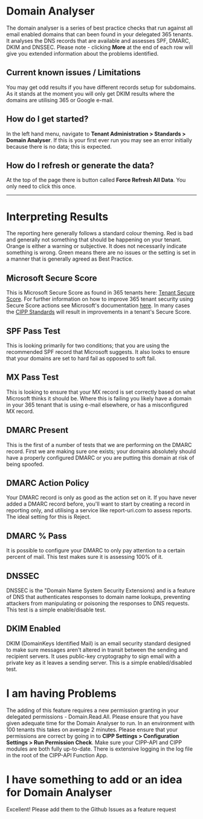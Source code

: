 # Domain Analyser

The domain analyser is a series of best practice checks that run against all email enabled domains that can been found in your delegated 365 tenants. It analyses the DNS records that are available and assesses SPF, DMARC, DKIM and DNSSEC. Please note - clicking **More** at the end of each row will give you extended information about the problems identified.
## Current known issues / Limitations

You may get odd results if you have different records setup for subdomains. As it stands at the moment you will only get DKIM results where the domains are utilising 365 or Google e-mail.
## How do I get started?

In the left hand menu, navigate to **Tenant Administration > Standards > Domain Analyser**. If this is your first ever run you may see an error initially because there is no data; this is expected.
## How do I refresh or generate the data?

At the top of the page there is button called **Force Refresh All Data**. You only need to click this once.

---

# Interpreting Results
The reporting here generally follows a standard colour theming.
Red is bad and generally not something that should be happening on your tenant.
Orange is either a warning or subjective. It does not necessarily indicate something is wrong.
Green means there are no issues or the setting is set in a manner that is generally agreed as Best Practice.

## Microsoft Secure Score
This is Microsoft Secure Score as found in 365 tenants here: [Tenant Secure Score](https://security.microsoft.com/securescore?viewid=overview). For further information on how to improve 365 tenant security using Secure Score actions see Microsoft's documentation [here](https://docs.microsoft.com/en-us/microsoft-365/security/defender/microsoft-secure-score?view=o365-worldwide). In many cases the [CIPP Standards](https://kelvintegelaar.github.io/CIPP/TenantAdministration/Standards.html) will result in improvements in a tenant's Secure Score.

## SPF Pass Test
This is looking primarily for two conditions; that you are using the recommended SPF record that Microsoft suggests. It also looks to ensure that your domains are set to hard fail as opposed to soft fail.

## MX Pass Test
This is looking to ensure that your MX record is set correctly based on what Microsoft thinks it should be. Where this is failing you likely have a domain in your 365 tenant that is using e-mail elsewhere, or has a misconfigured MX record.

## DMARC Present
This is the first of a number of tests that we are performing on the DMARC record. First we are making sure one exists; your domains absolutely should have a properly configured DMARC or you are putting this domain at risk of being spoofed.

## DMARC Action Policy
Your DMARC record is only as good as the action set on it. If you have never added a DMARC record before, you'll want to start by creating a record in reporting only, and utilising a service like report-uri.com to assess reports. The ideal setting for this is Reject.

## DMARC % Pass
It is possible to configure your DMARC to only pay attention to a certain percent of mail. This test makes sure it is assessing 100% of it.

## DNSSEC
DNSSEC is the "Domain Name System Security Extensions) and is a feature of DNS that authenticates responses to domain name lookups, preventing attackers from manipulating or poisoning the responses to DNS requests. This test is a simple enable/disable test.

## DKIM Enabled
DKIM (DomainKeys Identified Mail) is an email security standard designed to make sure messages aren't altered in transit between the sending and recipient servers. It uses public-key cryptography to sign email with a private key as it leaves a sending server. This is a simple enabled/disabled test.

# I am having Problems
The adding of this feature requires a new permission granting in your delegated permissions - Domain.Read.All. Please ensure that you have given adequate time for the Domain Analyser to run. In an environment with 100 tenants this takes on average 2 minutes. Please ensure that your permissions are correct by going in to **CIPP Settings > Configuration Settings > Run Permission Check**. Make sure your CIPP-API and CIPP modules are both fully up-to-date. There is extensive logging in the log file in the root of the CIPP-API Function App.

# I have something to add or an idea for Domain Analyser
Excellent! Please add them to the Github Issues as a feature request



